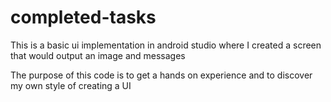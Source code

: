 # completed-tasks
This is a basic ui implementation in android studio where I created a screen that would output an image and messages

The purpose of this code is to get a hands on experience and to discover my own style of creating a UI
